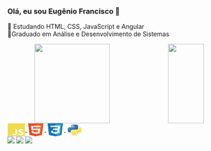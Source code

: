 ###   Olá, eu sou Eugênio Francisco 👋

🌱 Estudando HTML, CSS, JavaScript e Angular </br>
🔭Graduado em Análise e Desenvolvimento de Sistemas

<div align="center" display="inline-blocks">
  <a href="https://github.com/eugeniofr1">
  <img align="left" height="180em" width="58%em" src="https://github-readme-stats.vercel.app/api?username=eugeniofr1&show_icons=true&theme=dracula&include_all_commits=true&count_private=true"/>
  <img align= "right" height="180em" width="40%em" src="https://github-readme-stats.vercel.app/api/top-langs/?username=eugeniofr1&layout=compact&langs_count=7&theme=dracula"/>
</div>
<br>

##
<div style="display: inline_block"><br>
  <img align="center" alt="Rafa-Js" height="30" width="40" src="https://raw.githubusercontent.com/devicons/devicon/master/icons/javascript/javascript-plain.svg">
  <img align="center" alt="Rafa-HTML" height="30" width="40" src="https://raw.githubusercontent.com/devicons/devicon/master/icons/html5/html5-original.svg">
  <img align="center" alt="Rafa-CSS" height="30" width="40" src="https://raw.githubusercontent.com/devicons/devicon/master/icons/css3/css3-original.svg">
  <img align="center" alt="Rafa-Python" height="30" width="40" src="https://raw.githubusercontent.com/devicons/devicon/master/icons/python/python-original.svg">
</div>



<div> 
  <a href="https://instagram.com/eugenio_fr" target="_blank"><img src="https://img.shields.io/badge/-Instagram-%23E4405F?style=for-the-badge&logo=instagram&logoColor=white" target="_blank"></a>
  <a href = "mailto:eugeniofr17@gmail.com"><img src="https://img.shields.io/badge/-Gmail-%23333?style=for-the-badge&logo=gmail&logoColor=white" target="_blank"></a>
  <a href="https://www.linkedin.com/in/eug%C3%AAnio-francisco-da-silva-b842b5181/" target="_blank"><img src="https://img.shields.io/badge/-LinkedIn-%230077B5?style=for-the-badge&logo=linkedin&logoColor=white" target="_blank"></a> 
